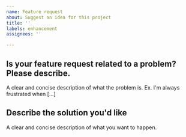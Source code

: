 ```yaml
---
name: Feature request
about: Suggest an idea for this project
title: ''
labels: enhancement
assignees: ''

---
```


## **Is your feature request related to a problem? Please describe.**

A clear and concise description of what the problem is. Ex. I'm always frustrated when [...]

## **Describe the solution you'd like**

A clear and concise description of what you want to happen.
